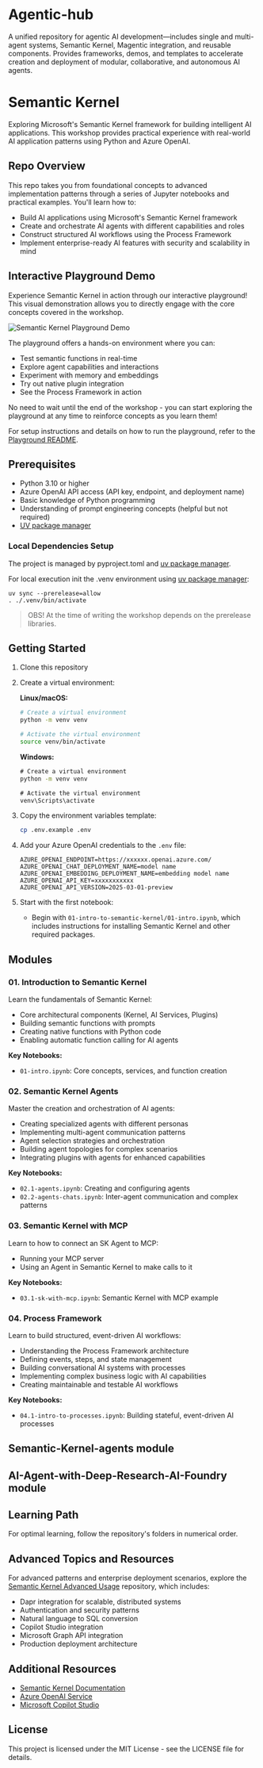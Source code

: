 # Agentic-hub
A unified repository for agentic AI development—includes single and multi-agent systems, Semantic Kernel, Magentic integration, and reusable components. Provides frameworks, demos, and templates to accelerate creation and deployment of modular, collaborative, and autonomous AI agents.

# Semantic Kernel

Exploring Microsoft's Semantic Kernel framework for building intelligent AI applications. This workshop provides practical experience with real-world AI application patterns using Python and Azure OpenAI.

## Repo Overview

This repo takes you from foundational concepts to advanced implementation patterns through a series of Jupyter notebooks and practical examples. You'll learn how to:

- Build AI applications using Microsoft's Semantic Kernel framework
- Create and orchestrate AI agents with different capabilities and roles
- Construct structured AI workflows using the Process Framework
- Implement enterprise-ready AI features with security and scalability in mind

## Interactive Playground Demo

Experience Semantic Kernel in action through our interactive playground! This visual demonstration allows you to directly engage with the core concepts covered in the workshop.

![Semantic Kernel Playground Demo](playground/assets/sk-playground.gif)

The playground offers a hands-on environment where you can:
- Test semantic functions in real-time
- Explore agent capabilities and interactions
- Experiment with memory and embeddings
- Try out native plugin integration
- See the Process Framework in action

No need to wait until the end of the workshop - you can start exploring the playground at any time to reinforce concepts as you learn them!

For setup instructions and details on how to run the playground, refer to the [Playground README](playground/README.md).

## Prerequisites

- Python 3.10 or higher
- Azure OpenAI API access (API key, endpoint, and deployment name)
- Basic knowledge of Python programming
- Understanding of prompt engineering concepts (helpful but not required)
- [UV package manager](https://docs.astral.sh/uv/getting-started/installation/)

### Local Dependencies Setup

The project is managed by pyproject.toml and [uv package manager](https://docs.astral.sh/uv/getting-started/installation/).

For local execution init the .venv environment using [uv package manager](https://docs.astral.sh/uv/getting-started/installation/):

```shell
uv sync --prerelease=allow
. ./.venv/bin/activate
```
>OBS! At the time of writing the workshop depends on the prerelease libraries. 

## Getting Started

1. Clone this repository

1. Create a virtual environment:
   
   **Linux/macOS:**
   ```bash
   # Create a virtual environment
   python -m venv venv
   
   # Activate the virtual environment
   source venv/bin/activate
   ```
   
   **Windows:**
   ```cmd
   # Create a virtual environment
   python -m venv venv
   
   # Activate the virtual environment
   venv\Scripts\activate
   ```

1. Copy the environment variables template:
   ```bash
   cp .env.example .env
   ```

1. Add your Azure OpenAI credentials to the `.env` file:
   ```
   AZURE_OPENAI_ENDPOINT=https://xxxxxx.openai.azure.com/
   AZURE_OPENAI_CHAT_DEPLOYMENT_NAME=model name
   AZURE_OPENAI_EMBEDDING_DEPLOYMENT_NAME=embedding model name
   AZURE_OPENAI_API_KEY=xxxxxxxxxxx
   AZURE_OPENAI_API_VERSION=2025-03-01-preview
   ```

1. Start with the first notebook:
   - Begin with `01-intro-to-semantic-kernel/01-intro.ipynb`, which includes instructions for installing Semantic Kernel and other required packages.


## Modules

### 01. Introduction to Semantic Kernel

Learn the fundamentals of Semantic Kernel:
- Core architectural components (Kernel, AI Services, Plugins)
- Building semantic functions with prompts
- Creating native functions with Python code
- Enabling automatic function calling for AI agents

**Key Notebooks:**
- `01-intro.ipynb`: Core concepts, services, and function creation

### 02. Semantic Kernel Agents

Master the creation and orchestration of AI agents:
- Creating specialized agents with different personas
- Implementing multi-agent communication patterns
- Agent selection strategies and orchestration
- Building agent topologies for complex scenarios
- Integrating plugins with agents for enhanced capabilities

**Key Notebooks:**
- `02.1-agents.ipynb`: Creating and configuring agents
- `02.2-agents-chats.ipynb`: Inter-agent communication and complex patterns

### 03. Semantic Kernel with MCP

Learn to how to connect an SK Agent to MCP:
- Running your MCP server
- Using an Agent in Semantic Kernel to make calls to it

**Key Notebooks:**
- `03.1-sk-with-mcp.ipynb`: Semantic Kernel with MCP example

### 04. Process Framework

Learn to build structured, event-driven AI workflows:
- Understanding the Process Framework architecture
- Defining events, steps, and state management
- Building conversational AI systems with processes
- Implementing complex business logic with AI capabilities
- Creating maintainable and testable AI workflows

**Key Notebooks:**
- `04.1-intro-to-processes.ipynb`: Building stateful, event-driven AI processes

## Semantic-Kernel-agents module



## AI-Agent-with-Deep-Research-AI-Foundry module



## Learning Path

For optimal learning, follow the repository's folders in numerical order.

## Advanced Topics and Resources

For advanced patterns and enterprise deployment scenarios, explore the [Semantic Kernel Advanced Usage](https://github.com/Azure-Samples/semantic-kernel-advanced-usage) repository, which includes:

- Dapr integration for scalable, distributed systems
- Authentication and security patterns
- Natural language to SQL conversion
- Copilot Studio integration
- Microsoft Graph API integration
- Production deployment architecture

## Additional Resources

- [Semantic Kernel Documentation](https://learn.microsoft.com/en-us/semantic-kernel/overview/)
- [Azure OpenAI Service](https://azure.microsoft.com/en-us/products/ai-services/openai-service/)
- [Microsoft Copilot Studio](https://www.microsoft.com/en-us/microsoft-copilot/microsoft-copilot-studio)

## License

This project is licensed under the MIT License - see the LICENSE file for details.
